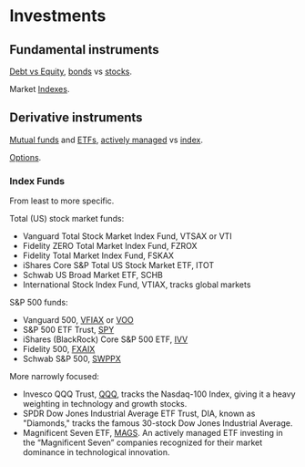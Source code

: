 # Investments

## Fundamental instruments

[Debt vs Equity](https://www.investopedia.com/ask/answers/042215/what-are-benefits-company-using-equity-financing-vs-debt-financing.asp),
[bonds](https://www.investopedia.com/terms/b/bond.asp) vs
[stocks](https://www.investopedia.com/terms/s/stock.asp).

Market [Indexes](https://en.wikipedia.org/wiki/Stock_market_index).

## Derivative instruments

[Mutual funds](https://en.wikipedia.org/wiki/Mutual_fund) and
[ETFs](https://www.investopedia.com/terms/e/etf.asp),
[actively managed](https://www.investopedia.com/terms/e/exchange-traded-managed-fund-etmf.asp)
vs [index](https://www.investopedia.com/terms/i/indexfund.asp).


[Options](https://en.wikipedia.org/wiki/Option_(finance)).

### Index Funds

From least to more specific.

Total (US) stock market funds:

* Vanguard Total Stock Market Index Fund, VTSAX or VTI
* Fidelity ZERO Total Market Index Fund, FZROX
* Fidelity Total Market Index Fund, FSKAX
* iShares Core S&P Total US Stock Market ETF, ITOT
* Schwab US Broad Market ETF, SCHB
* International Stock Index Fund, VTIAX, tracks global markets

S&P 500 funds:

* Vanguard 500, [VFIAX](https://finance.yahoo.com/quote/VFIAX/) or
[VOO](https://finance.yahoo.com/quote/VOO/)
* S&P 500 ETF Trust, [SPY](https://finance.yahoo.com/quote/SPY/)
* iShares (BlackRock) Core S&P 500 ETF, [IVV](https://finance.yahoo.com/quote/IVV/)
* Fidelity 500, [FXAIX](https://finance.yahoo.com/quote/FXAIX/)
* Schwab S&P 500, [SWPPX](https://finance.yahoo.com/quote/SWPPX/)

More narrowly focused:

* Invesco QQQ Trust, [QQQ](https://finance.yahoo.com/quote/QQQ/), tracks the Nasdaq-100 Index, giving it a heavy weighting in technology and growth stocks.
* SPDR Dow Jones Industrial Average ETF Trust, DIA, known as "Diamonds," tracks the famous 30-stock Dow Jones Industrial Average.
* Magnificent Seven ETF, [MAGS](https://finance.yahoo.com/quote/MAGS/). An actively managed ETF  investing in the “Magnificent Seven” companies recognized for their market dominance in technological innovation.
